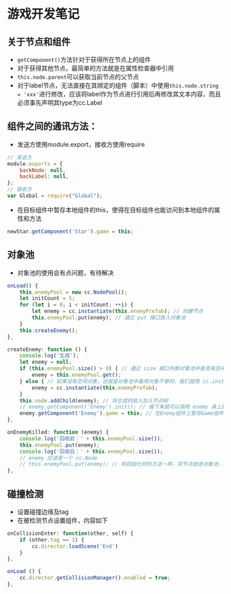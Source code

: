 # 游戏开发笔记
## 关于节点和组件
* `getComponent()`方法针对于获得所在节点上的组件
* 对于获得其他节点，最简单的方法就是在属性检查器中引用
* `this.node.parent`可以获取当前节点的父节点
* 对于label节点，无法直接在其绑定的组件（脚本）中使用`this.node.string = 'xxx'`进行修改，应该将label作为节点进行引用后再修改其文本内容，而且必须事先声明其type为cc.Label
## 组件之间的通讯方法：
* 发送方使用module.export，接收方使用require
```javascript
// 发送方
module.exports = {
    backNode: null,
    backLabel: null,
};
// 接收方
var Global = require("Global");
```
* 在目标组件中暂存本地组件的this，使得在目标组件也能访问到本地组件的属性和方法
```javascript
newStar.getComponent('Star').game = this;
```
## 对象池
* 对象池的使用会有点问题，有待解决
```JavaScript
onLoad() {
    this.enemyPool = new cc.NodePool();
    let initCount = 5;
    for (let i = 0; i < initCount; ++i) {
        let enemy = cc.instantiate(this.enemyPrefab); // 创建节点
        this.enemyPool.put(enemy); // 通过 put 接口放入对象池
    }
    this.createEnemy();
},

createEnemy: function () {
    console.log('生成');
    let enemy = null;
    if (this.enemyPool.size() > 0) { // 通过 size 接口判断对象池中是否有空闲的对象
        enemy = this.enemyPool.get();
    } else { // 如果没有空闲对象，也就是对象池中备用对象不够时，我们就用 cc.instantiate 重新创建
        enemy = cc.instantiate(this.enemyPrefab);
    }
    this.node.addChild(enemy); // 将生成的敌人加入节点树
    // enemy.getComponent('Enemy').init(); // 接下来就可以调用 enemy 身上的脚本进行初始化
    enemy.getComponent('Enemy').game = this; // 在Enemy组件上暂存Game组件的引用
},

onEnemyKilled: function (enemy) {
    console.log('回收前：' + this.enemyPool.size());
    this.enemyPool.put(enemy);
    console.log('回收后：' + this.enemyPool.size());
    // enemy 应该是一个 cc.Node
    // this.enemyPool.put(enemy); // 和初始化时的方法一样，将节点放进对象池，这个方法会同时调用节点的 removeFromParent
},
```
## 碰撞检测
* 设置碰撞边缘及tag
* 在被检测节点设置组件，内容如下
```JavaScript
onCollisionEnter: function(other, self) {
    if (other.tag == 1) {
        cc.director.loadScene('End')
    }
},

onLoad () {
    cc.director.getCollisionManager().enabled = true;
},
```
